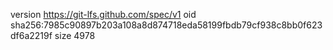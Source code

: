 version https://git-lfs.github.com/spec/v1
oid sha256:7985c90897b203a108a8d874718eda58199fbdb79cf938c8bb0f623df6a2219f
size 4978

